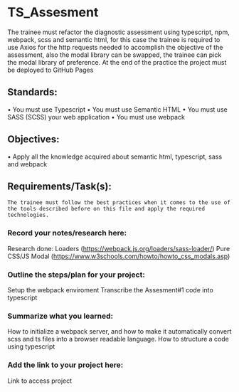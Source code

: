 # TS_Assesment

The trainee must refactor the diagnostic assessment using typescript, npm, webpack, scss and semantic html, for this case the trainee is required to use Axios for the http requests needed to accomplish the objective of the assessment, also the modal library can be swapped, the trainee can pick the modal library of preference.  At the end of the practice the project must be deployed to GitHub Pages

## Standards:
  •	You must use Typescript
  •	You must use Semantic HTML
  •	You must use SASS (SCSS) your web application
  •	You must use webpack

## Objectives:
  •	Apply all the knowledge acquired about semantic html, typescript, sass and webpack
  
## Requirements/Task(s):

    The trainee must follow the best practices when it comes to the use of the tools described before on this file and apply the required technologies.

### Record your notes/research here:

Research done:
Loaders (https://webpack.js.org/loaders/sass-loader/)
Pure CSS/JS Modal (https://www.w3schools.com/howto/howto_css_modals.asp)

### Outline the steps/plan for your project:

Setup the webpack enviroment
Transcribe the Assesment#1 code into typescript

### Summarize what you learned:

How to initialize a webpack server, and how to make it automatically convert scss and ts files into a browser readable language.
How to structure a code using typescript

### Add the link to your project here:
Link to access project
